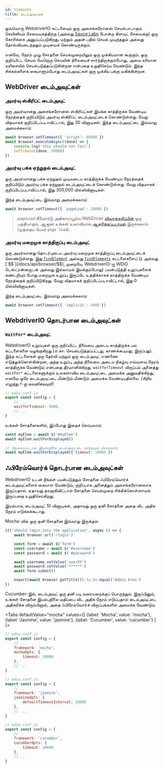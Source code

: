 ```yaml
---
id: timeouts
title: டைம்அவுட்கள்
---
```


ஒவ்வொரு WebdriverIO கட்டளையும் ஒரு அசைங்கரோனஸ் செயல்பாடாகும். செலினியம் சேவையகத்திற்கு (அல்லது [Sauce Labs](https://saucelabs.com) போன்ற கிளவுட் சேவைக்கு) ஒரு கோரிக்கை அனுப்பப்படுகிறது, மற்றும் அதன் பதில் செயல் முடிந்ததும் அல்லது தோல்வியடைந்ததும் முடிவைக் கொண்டிருக்கும்.

எனவே, நேரம் முழு சோதனை செயல்முறையிலும் ஒரு முக்கியமான கூறாகும். ஒரு குறிப்பிட்ட செயல் வேறொரு செயலின் நிலையைச் சார்ந்திருக்கும்போது, அவை சரியான வரிசையில் செயல்படுத்தப்படுகின்றன என்பதை உறுதிசெய்ய வேண்டும். இந்த சிக்கல்களைக் கையாளும்போது டைம்அவுட்கள் ஒரு முக்கிய பங்கு வகிக்கின்றன.

<LiteYouTubeEmbed
    id="5oI37h4qxEw"
    title="Timeouts"
/>

## WebDriver டைம்அவுட்கள்

### அமர்வு ஸ்கிரிப்ட் டைம்அவுட்

ஒரு அமர்வானது அசைங்கரோனஸ் ஸ்கிரிப்ட்கள் இயங்க காத்திருக்க வேண்டிய நேரத்தைக் குறிப்பிடும் அமர்வு ஸ்கிரிப்ட் டைம்அவுட்டைக் கொண்டுள்ளது. வேறு விதமாகக் குறிப்பிடப்படாவிட்டால், இது 30 வினாடிகள். இந்த டைம்அவுட்டை இவ்வாறு அமைக்கலாம்:

```js
await browser.setTimeout({ 'script': 60000 })
await browser.executeAsync((done) => {
    console.log('this should not fail')
    setTimeout(done, 59000)
})
```

### அமர்வு பக்க ஏற்றுதல் டைம்அவுட்

ஒரு அமர்வானது பக்க ஏற்றுதல் முடிவடைய காத்திருக்க வேண்டிய நேரத்தைக் குறிப்பிடும் அமர்வு பக்க ஏற்றுதல் டைம்அவுட்டைக் கொண்டுள்ளது. வேறு விதமாகக் குறிப்பிடப்படாவிட்டால், இது 300,000 மில்லிவினாடிகள்.

இந்த டைம்அவுட்டை இவ்வாறு அமைக்கலாம்:

```js
await browser.setTimeout({ 'pageLoad': 10000 })
```

> `pageLoad` கீவோர்டு அதிகாரப்பூர்வ WebDriver [விவரக்குறிப்பின்](https://www.w3.org/TR/webdriver/#set-timeouts) ஒரு பகுதியாகும், ஆனால் உங்கள் உலாவியால் [ஆதரிக்கப்படாமல்](https://github.com/seleniumhq/selenium-google-code-issue-archive/issues/687) இருக்கலாம் (முந்தைய பெயர் `page load`).

### அமர்வு மறைமுக காத்திருப்பு டைம்அவுட்

ஒரு அமர்வானது தொடர்புடைய அமர்வு மறைமுக காத்திருப்பு டைம்அவுட்டைக் கொண்டுள்ளது. இது [`findElement`](/docs/api/webdriver#findelement) அல்லது [`findElements`](/docs/api/webdriver#findelements) கட்டளைகளைப் ([`$`](/docs/api/browser/$) அல்லது [`$$`](/docs/api/browser/$$), முறையே, WebdriverIO-ஐ WDIO டெஸ்ட்ரன்னருடன் அல்லது இல்லாமல் இயக்கும்போது) பயன்படுத்தி உறுப்புகளைக் கண்டறியும் போது மறைமுக உறுப்பு இருப்பிட உத்திக்காகக் காத்திருக்க வேண்டிய நேரத்தைக் குறிப்பிடுகிறது. வேறு விதமாகக் குறிப்பிடப்படாவிட்டால், இது 0 மில்லிவினாடிகள்.

இந்த டைம்அவுட்டை இவ்வாறு அமைக்கலாம்:

```js
await browser.setTimeout({ 'implicit': 5000 })
```

## WebdriverIO தொடர்பான டைம்அவுட்கள்

### `WaitFor*` டைம்அவுட்

WebdriverIO உறுப்புகள் ஒரு குறிப்பிட்ட நிலையை அடைய காத்திருக்க பல கட்டளைகளை வழங்குகிறது (எ.கா. செயல்படுத்தப்பட்டது, காணக்கூடியது, இருப்பது). இந்த கட்டளைகள் ஒரு தேர்வி மற்றும் ஒரு டைம்அவுட் எண்ணை எடுத்துக்கொள்கின்றன, அந்த உறுப்பு அந்த நிலையை அடைய நிகழ்வு எவ்வளவு நேரம் காத்திருக்க வேண்டும் என்பதை தீர்மானிக்கிறது. `waitforTimeout` விருப்பம் அனைத்து `waitFor*` கட்டளைகளுக்கும் உலகளாவிய டைம்அவுட்டை அமைக்க அனுமதிக்கிறது, எனவே ஒரே டைம்அவுட்டை மீண்டும் மீண்டும் அமைக்க வேண்டியதில்லை. _(சிறிய எழுத்து `f`-ஐ கவனிக்கவும்!)_

```js
// wdio.conf.js
export const config = {
    // ...
    waitforTimeout: 5000,
    // ...
}
```

உங்கள் சோதனைகளில், இப்போது இதைச் செய்யலாம்:

```js
const myElem = await $('#myElem')
await myElem.waitForDisplayed()

// தேவைப்பட்டால் இயல்புநிலை டைம்அவுட்டை மாற்றமும் செய்யலாம்
await myElem.waitForDisplayed({ timeout: 10000 })
```

## ஃபிரேம்வொர்க் தொடர்பான டைம்அவுட்கள்

WebdriverIO உடன் நீங்கள் பயன்படுத்தும் சோதனை ஃபிரேம்வொர்க் டைம்அவுட்களைக் கையாள வேண்டும், குறிப்பாக அனைத்தும் அசைங்கரோனஸாக இருப்பதால். ஏதாவது தவறாகிவிட்டால் சோதனை செயல்முறை சிக்கிக்கொள்ளாமல் இருப்பதை உறுதிசெய்கிறது.

இயல்பாக, டைம்அவுட் 10 வினாடிகள், அதாவது ஒரு தனி சோதனை அதை விட அதிக நேரம் எடுக்கக்கூடாது.

Mocha-வில் ஒரு தனி சோதனை இவ்வாறு இருக்கும்:

```js
it('should login into the application', async () => {
    await browser.url('/login')

    const form = await $('form')
    const username = await $('#username')
    const password = await $('#password')

    await username.setValue('userXY')
    await password.setValue('******')
    await form.submit()

    expect(await browser.getTitle()).to.be.equal('Admin Area')
})
```

Cucumber-இல், டைம்அவுட் ஒரு தனி படி வரையறைக்குப் பொருந்தும். இருப்பினும், உங்கள் சோதனை இயல்புநிலை மதிப்பை விட அதிக நேரம் எடுப்பதால் டைம்அவுட்டை அதிகரிக்க விரும்பினால், அதை ஃபிரேம்வொர்க் விருப்பங்களில் அமைக்க வேண்டும்.

<Tabs
  defaultValue="mocha"
  values={[
    {label: 'Mocha', value: 'mocha'},
    {label: 'Jasmine', value: 'jasmine'},
    {label: 'Cucumber', value: 'cucumber'}
  ]
}>
<TabItem value="mocha">

```js
// wdio.conf.js
export const config = {
    // ...
    framework: 'mocha',
    mochaOpts: {
        timeout: 20000
    },
    // ...
}
```

</TabItem>
<TabItem value="jasmine">

```js
// wdio.conf.js
export const config = {
    // ...
    framework: 'jasmine',
    jasmineOpts: {
        defaultTimeoutInterval: 20000
    },
    // ...
}
```

</TabItem>
<TabItem value="cucumber">

```js
// wdio.conf.js
export const config = {
    // ...
    framework: 'cucumber',
    cucumberOpts: {
        timeout: 20000
    },
    // ...
}
```

</TabItem>
</Tabs>